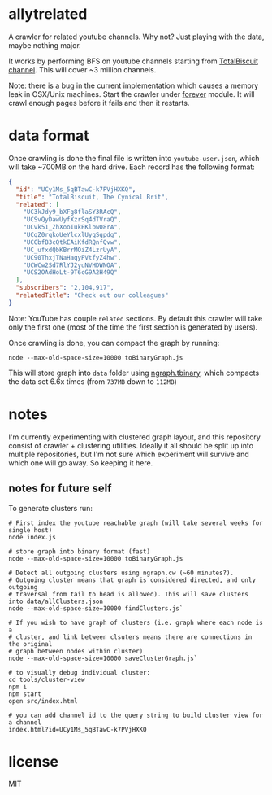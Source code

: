 # allytrelated

A crawler for related youtube channels. Why not? Just playing with the data,
maybe nothing major.

It works by performing BFS on youtube channels starting from [TotalBiscuit channel](https://www.youtube.com/user/TotalHalibut).
This will cover ~3 million channels.

Note: there is a bug in the current implementation which causes a memory leak
in OSX/Unix machines. Start the crawler under [forever](https://github.com/foreverjs/forever)
module. It will crawl enough pages before it fails and then it restarts.

# data format

Once crawling is done the final file is written into `youtube-user.json`, which
will take ~700MB on the hard drive. Each record has the following format:

``` json
{
  "id": "UCy1Ms_5qBTawC-k7PVjHXKQ",
  "title": "TotalBiscuit, The Cynical Brit",
  "related": [
    "UC3kJdy9_bXFg8flaSY3RAcQ",
    "UCSvQyDawUyfXzrSq4dTVraQ",
    "UCvk51_ZhXooIukEKlbw08rA",
    "UCqZ0rqkoUeYlcxlUyqSgpdg",
    "UCCbfB3cQtkEAiKfdRQnfQvw",
    "UC_ufxdQbKBrrMOiZ4LzrUyA",
    "UC90ThxjTNaHaqyPVtfyZ4hw",
    "UCWCw2Sd7RlYJ2yuNVHDWNOA",
    "UCS2OAdHoLt-9T6cG9A2H49Q"
  ],
  "subscribers": "2,104,917",
  "relatedTitle": "Check out our colleagues"
}
```

Note: YouTube has couple `related` sections. By default this crawler will take
only the first one (most of the time the first section is generated by users).

Once crawling is done, you can compact the graph by running:

```
node --max-old-space-size=10000 toBinaryGraph.js
```

This will store graph into `data` folder using [ngraph.tbinary](https://github.com/anvaka/ngraph.tobinary),
which compacts the data set 6.6x times (from `737MB` down to `112MB`)

# notes

I'm currently experimenting with clustered graph layout, and this repository
consist of crawler + clustering utilities. Ideally it all should be split up
into multiple repositories, but I'm not sure which experiment will survive and
which one will go away. So keeping it here.

## notes for future self

To generate clusters run:

```
# First index the youtube reachable graph (will take several weeks for single host)
node index.js

# store graph into binary format (fast)
node --max-old-space-size=10000 toBinaryGraph.js

# Detect all outgoing clusters using ngraph.cw (~60 minutes?).
# Outgoing cluster means that graph is considered directed, and only outgoing
# traversal from tail to head is allowed). This will save clusters into data/allClusters.json
node --max-old-space-size=10000 findClusters.js`

# If you wish to have graph of clusters (i.e. graph where each node is a
# cluster, and link between clsuters means there are connections in the original
# graph between nodes within cluster)
node --max-old-space-size=10000 saveClusterGraph.js`

# to visually debug individual cluster:
cd tools/cluster-view
npm i
npm start
open src/index.html

# you can add channel id to the query string to build cluster view for a channel
index.html?id=UCy1Ms_5qBTawC-k7PVjHXKQ
```

# license

MIT
